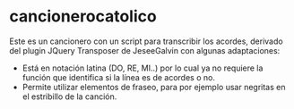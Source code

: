 # cancionerocatolico
Este es un cancionero con un script para transcribir los acordes, derivado del plugin JQuery Transposer de JeseeGalvin con algunas adaptaciones:

- Está en notación latina (DO, RE, MI..) por lo cual ya no requiere la función que identifica si la línea es de acordes o no.
- Permite utilizar elementos de fraseo, para por ejemplo usar negritas en el estribillo de la canción. 
